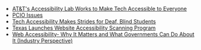 * [AT&T's Accessibility Lab Works to Make Tech Accessible to Everyone][]
* [PCIO Issues][]
* [Tech Accessibility Makes Strides for Deaf, Blind Students][]
* [Texas Launches Website Accessibility Scanning Program][]
* [Web Accessibility- Why It Matters and What Governments Can Do About It (Industry Perspective)][]

[AT&T's Accessibility Lab Works to Make Tech Accessible to Everyone]: http://www.govtech.com/health/ATTs-Acessibilty-Lab-Works-To-Make-Tech-Accessible-to-Everyone.html
[PCIO Issues]: http://www.govtech.com/magazines/pcio/
[Tech Accessibility Makes Strides for Deaf, Blind Students]: http://www.govtech.com/education/Tech-Accessibility-Makes-Strides-for-Deaf-Blind-Students.html
[Texas Launches Website Accessibility Scanning Program]: http://www.govtech.com/e-government/Texas-Launches-Website-Accessibility-Scanning-Program.html
[Web Accessibility- Why It Matters and What Governments Can Do About It (Industry Perspective)]: http://www.govtech.com/opinion/Web-Accessibility-Why-It-Matters-Industry-Perspective.html
